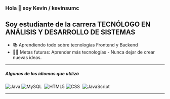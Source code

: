 ### Hola 👋 soy Kevin / kevinsumc

## Soy estudiante de la carrera TECNÓLOGO EN ANÁLISIS Y DESARROLLO DE SISTEMAS

- 📚 Aprendiendo todo sobre tecnologías Frontend y Backend 
- 💪🏼 Metas futuras: Aprender más tecnologías - Nunca dejar de crear nuevas ideas.

---

##### Algunos de los idiomas que utilizó
![Java](https://img.shields.io/badge/-Java-000000?style=flat&logo=java)
![MySQL](https://img.shields.io/badge/MySQL-00000F?style=flat&logo=mysql&logoColor=white)&nbsp;
![HTML5](https://img.shields.io/badge/-HTML5-000000?style=flat&logo=html5Color=orange)
![CSS](https://img.shields.io/badge/-CSS-05122A?style=flat&logo=CSS3&logoColor=blue)&nbsp;
![JavaScript](https://img.shields.io/badge/-JavaScript-000000?style=flat&logo=javascript)





---


